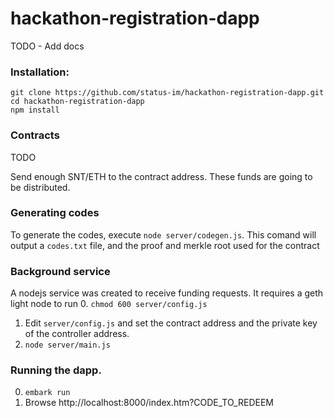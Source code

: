 # hackathon-registration-dapp


TODO - Add docs


### Installation:

```
git clone https://github.com/status-im/hackathon-registration-dapp.git
cd hackathon-registration-dapp
npm install
```

### Contracts
TODO

Send enough SNT/ETH to the contract address. These funds are going to be distributed.

### Generating codes
To generate the codes, execute `node server/codegen.js`. This comand will output a `codes.txt` file, and the proof and merkle root used for the contract

### Background service
A nodejs service was created to receive funding requests. It requires a geth light node to run
0. `chmod 600 server/config.js`
1. Edit `server/config.js` and set the contract address and the private key of the controller address.
2. `node server/main.js`

### Running the dapp.
0. `embark run`
1. Browse  http://localhost:8000/index.htm?CODE_TO_REDEEM



